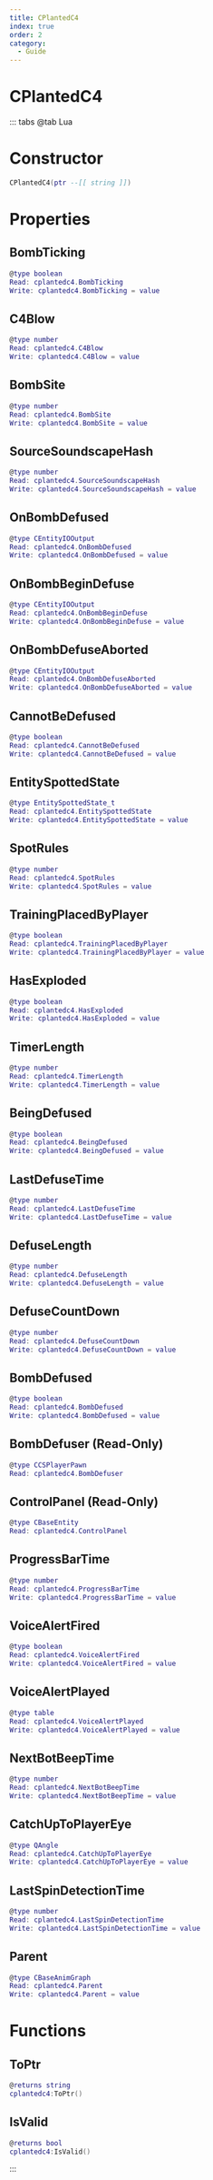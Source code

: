 ```yaml
---
title: CPlantedC4
index: true
order: 2
category:
  - Guide
---
```


# CPlantedC4

::: tabs
@tab Lua
# Constructor
```lua
CPlantedC4(ptr --[[ string ]])
```
# Properties
## BombTicking 
```lua
@type boolean
Read: cplantedc4.BombTicking
Write: cplantedc4.BombTicking = value
```
## C4Blow 
```lua
@type number
Read: cplantedc4.C4Blow
Write: cplantedc4.C4Blow = value
```
## BombSite 
```lua
@type number
Read: cplantedc4.BombSite
Write: cplantedc4.BombSite = value
```
## SourceSoundscapeHash 
```lua
@type number
Read: cplantedc4.SourceSoundscapeHash
Write: cplantedc4.SourceSoundscapeHash = value
```
## OnBombDefused 
```lua
@type CEntityIOOutput
Read: cplantedc4.OnBombDefused
Write: cplantedc4.OnBombDefused = value
```
## OnBombBeginDefuse 
```lua
@type CEntityIOOutput
Read: cplantedc4.OnBombBeginDefuse
Write: cplantedc4.OnBombBeginDefuse = value
```
## OnBombDefuseAborted 
```lua
@type CEntityIOOutput
Read: cplantedc4.OnBombDefuseAborted
Write: cplantedc4.OnBombDefuseAborted = value
```
## CannotBeDefused 
```lua
@type boolean
Read: cplantedc4.CannotBeDefused
Write: cplantedc4.CannotBeDefused = value
```
## EntitySpottedState 
```lua
@type EntitySpottedState_t
Read: cplantedc4.EntitySpottedState
Write: cplantedc4.EntitySpottedState = value
```
## SpotRules 
```lua
@type number
Read: cplantedc4.SpotRules
Write: cplantedc4.SpotRules = value
```
## TrainingPlacedByPlayer 
```lua
@type boolean
Read: cplantedc4.TrainingPlacedByPlayer
Write: cplantedc4.TrainingPlacedByPlayer = value
```
## HasExploded 
```lua
@type boolean
Read: cplantedc4.HasExploded
Write: cplantedc4.HasExploded = value
```
## TimerLength 
```lua
@type number
Read: cplantedc4.TimerLength
Write: cplantedc4.TimerLength = value
```
## BeingDefused 
```lua
@type boolean
Read: cplantedc4.BeingDefused
Write: cplantedc4.BeingDefused = value
```
## LastDefuseTime 
```lua
@type number
Read: cplantedc4.LastDefuseTime
Write: cplantedc4.LastDefuseTime = value
```
## DefuseLength 
```lua
@type number
Read: cplantedc4.DefuseLength
Write: cplantedc4.DefuseLength = value
```
## DefuseCountDown 
```lua
@type number
Read: cplantedc4.DefuseCountDown
Write: cplantedc4.DefuseCountDown = value
```
## BombDefused 
```lua
@type boolean
Read: cplantedc4.BombDefused
Write: cplantedc4.BombDefused = value
```
## BombDefuser (Read-Only)
```lua
@type CCSPlayerPawn
Read: cplantedc4.BombDefuser
```
## ControlPanel (Read-Only)
```lua
@type CBaseEntity
Read: cplantedc4.ControlPanel
```
## ProgressBarTime 
```lua
@type number
Read: cplantedc4.ProgressBarTime
Write: cplantedc4.ProgressBarTime = value
```
## VoiceAlertFired 
```lua
@type boolean
Read: cplantedc4.VoiceAlertFired
Write: cplantedc4.VoiceAlertFired = value
```
## VoiceAlertPlayed 
```lua
@type table
Read: cplantedc4.VoiceAlertPlayed
Write: cplantedc4.VoiceAlertPlayed = value
```
## NextBotBeepTime 
```lua
@type number
Read: cplantedc4.NextBotBeepTime
Write: cplantedc4.NextBotBeepTime = value
```
## CatchUpToPlayerEye 
```lua
@type QAngle
Read: cplantedc4.CatchUpToPlayerEye
Write: cplantedc4.CatchUpToPlayerEye = value
```
## LastSpinDetectionTime 
```lua
@type number
Read: cplantedc4.LastSpinDetectionTime
Write: cplantedc4.LastSpinDetectionTime = value
```
## Parent 
```lua
@type CBaseAnimGraph
Read: cplantedc4.Parent
Write: cplantedc4.Parent = value
```
# Functions
## ToPtr
```lua
@returns string
cplantedc4:ToPtr()
```
## IsValid
```lua
@returns bool
cplantedc4:IsValid()
```

:::